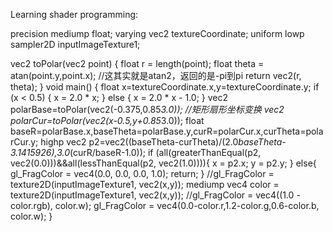 Learning shader programming:

precision mediump float;
varying vec2 textureCoordinate;
uniform lowp sampler2D inputImageTexture1;

vec2 toPolar(vec2 point) {
    float r = length(point);
    float theta = atan(point.y,point.x);           //这其实就是atan2，返回的是-pi到pi
    return vec2(r, theta);
}
void main() {
    float x=textureCoordinate.x,y=textureCoordinate.y;
    if (x < 0.5) {
      x = 2.0 * x;
     } else {
      x = 2.0 * x  - 1.0;
     }
    vec2 polarBase=toPolar(vec2(-0.375,0.85*3.0));                           //矩形扇形坐标变换
    vec2 polarCur=toPolar(vec2(x-0.5,y+0.85*3.0));
    float baseR=polarBase.x,baseTheta=polarBase.y,curR=polarCur.x,curTheta=polarCur.y;
    highp vec2 p2=vec2((baseTheta-curTheta)/(2.0*baseTheta-3.1415926),3.0*(curR/baseR-1.0));
    if (all(greaterThanEqual(p2, vec2(0.0)))&&all(lessThanEqual(p2, vec2(1.0)))){
        x = p2.x;
        y = p2.y;
    } else{
        gl_FragColor = vec4(0.0, 0.0, 0.0, 1.0);
        return;
    }
    //gl_FragColor = texture2D(inputImageTexture1, vec2(x,y));
    mediump vec4 color = texture2D(inputImageTexture1, vec2(x,y));
    //gl_FragColor = vec4((1.0 - color.rgb), color.w);
    gl_FragColor = vec4(0.0-color.r,1.2-color.g,0.6-color.b, color.w);
}
